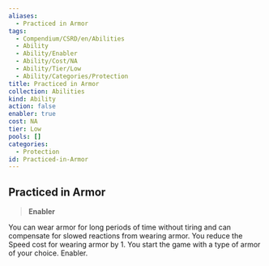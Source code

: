 ```yaml
---
aliases:
  - Practiced in Armor
tags:
  - Compendium/CSRD/en/Abilities
  - Ability
  - Ability/Enabler
  - Ability/Cost/NA
  - Ability/Tier/Low
  - Ability/Categories/Protection
title: Practiced in Armor
collection: Abilities
kind: Ability
action: false
enabler: true
cost: NA
tier: Low
pools: []
categories:
  - Protection
id: Practiced-in-Armor
---
```

## Practiced in Armor    
>**Enabler**  
    
You can wear armor for long periods of time without tiring and can compensate for slowed reactions from wearing armor. You reduce the Speed cost for wearing armor by 1. You start the game with a type of armor of your choice. Enabler.
